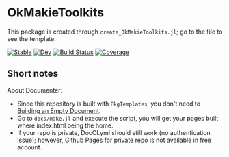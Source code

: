 # OkMakieToolkits
This package is created through `create_OkMakieToolkits.jl`; go to the file to see the template.


[![Stable](https://img.shields.io/badge/docs-stable-blue.svg)](https://okatsn.github.io/OkMakieToolkits.jl/stable/)
[![Dev](https://img.shields.io/badge/docs-dev-blue.svg)](https://okatsn.github.io/OkMakieToolkits.jl/dev/)
[![Build Status](https://github.com/okatsn/OkMakieToolkits.jl/actions/workflows/DocCI.yml/badge.svg?branch=main)](https://github.com/okatsn/OkMakieToolkits.jl/actions/workflows/DocCI.yml?query=branch%3Amain)
[![Coverage](https://codecov.io/gh/okatsn/OkMakieToolkits.jl/branch/main/graph/badge.svg)](https://codecov.io/gh/okatsn/OkMakieToolkits.jl)


## Short notes
About Documenter:
- Since this repository is built with `PkgTemplates`, you don't need to [Building an Empty Document](https://documenter.juliadocs.org/stable/man/guide/#Building-an-Empty-Document).
- Go to `docs/make.jl` and execute the script, you will get your pages built where index.html being the home.
- If your repo is private, DocCI.yml should still work (no authentication issue); however, Github Pages for private repo is not available in free account.
